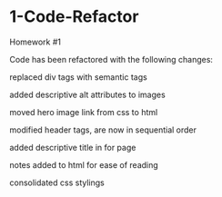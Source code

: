 # 1-Code-Refactor
Homework #1

Code has been refactored with the following changes:

replaced div tags with semantic tags

added descriptive alt attributes to images

moved hero image link from css to html

modified header tags, are now in sequential order

added descriptive title in for page

notes added to html for ease of reading

consolidated css stylings
